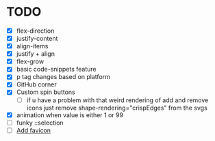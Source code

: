 # TODO

- [x] flex-direction
- [x] justify-content
- [x] align-items
- [x] justify + align
- [x] flex-grow
- [x] basic code-snippets feature
- [x] p tag changes based on platform
- [x] GitHub corner
- [x] Custom spin buttons
  - [ ] if u have a problem with that weird rendering of add and remove icons just remove shape-rendering="crispEdges" from the svgs
- [x] animation when value is either 1 or 99
- [ ] funky ::selection
- [ ] [Add favicon](https://evilmartians.com/chronicles/how-to-favicon-in-2021-six-files-that-fit-most-needs)
